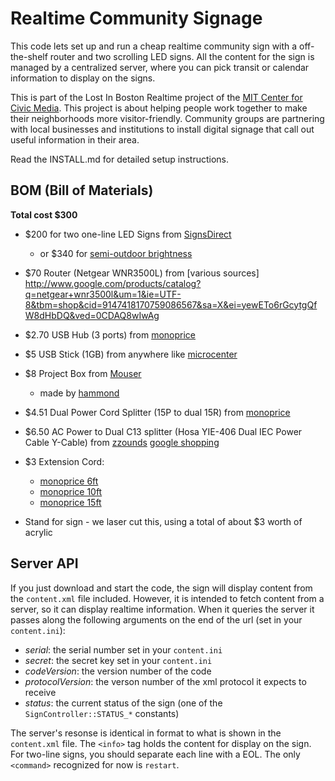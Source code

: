 Realtime Community Signage
==========================

This code lets set up and run a cheap realtime community sign with a off-the-shelf router and two scrolling LED signs.  All the content for the sign is managed by a centralized server, where you can pick transit or calendar information to display on the signs.

This is part of the Lost In Boston Realtime project of the [MIT Center for Civic Media](http://civic.mit.edu).  This project is about helping people work together to make their neighborhoods more visitor-friendly. Community groups are partnering with local businesses and institutions to install digital signage that call out useful information in their area. 

Read the INSTALL.md for detailed setup instructions.

BOM (Bill of Materials)
-----------------------

**Total cost $300**

- $200 for two one-line LED Signs from [SignsDirect](http://www.signsdirect.com/Home/LED-Signs-Programmable/7x80-LED-Indoor-Brightness-Sign-Red)
    - or $340 for [semi-outdoor brightness](http://www.signsdirect.com/Home/LED-Signs-Programmable/Red-Programable-Ultra-Bright-LED-Message-Sign)

- $70 Router (Netgear WNR3500L) from [various sources] <http://www.google.com/products/catalog?q=netgear+wnr3500l&um=1&ie=UTF-8&tbm=shop&cid=9147418170759086567&sa=X&ei=yewETo6rGcytgQfW8dHbDQ&ved=0CDAQ8wIwAg>

- $2.70 USB Hub (3 ports) from [monoprice](http://www.monoprice.com/products/product.asp?c_id=103&cp_id=10307&cs_id=1030702&p_id=6631&seq=1&format=3#specification)

- $5 USB Stick (1GB) from anywhere like [microcenter](http://www.microcenter.com/single_product_results.phtml?product_id=0250132)
 
- $8 Project Box from [Mouser](http://www.mouser.com:80/Search/ProductDetail.aspx?R=1591XXFSBKvirtualkey54600000virtualkey546-1591XXFSBK)
    - made by [hammond](http://www.hammondmfg.com/dwg2XXS.htm)

- $4.51 Dual Power Cord Splitter (15P to dual 15R) from
[monoprice](http://www.monoprice.com/products/product.asp?c_id=102&cp_id=10228&cs_id=1022808&p_id=5308&seq=1&format=1#largeimage)

* $6.50 AC Power to Dual C13 splitter (Hosa YIE-406 Dual IEC Power Cable Y-Cable) from [zzounds](http://www.zzounds.com/item--HOSYIE4)
[google shopping](http://www.google.com/products/catalog?hl=en&client=safari&rls=en&q=1+ft+c13++Y+cable&um=1&ie=UTF-8&cid=862520688626840929&sa=X&ei=3OKuTainA8q9tgfR_t3eAw&ved=0CDUQ8gIwAw#)

* $3 Extension Cord:
   - [monoprice 6ft](http://www.monoprice.com/products/product.asp?c_id=102&cp_id=10228&cs_id=1022802&p_id=5299&seq=1&format=2)
    - [monoprice 10ft ](http://www.monoprice.com/products/product.asp?c_id=102&cp_id=10228&cs_id=1022802&p_id=5300&seq=1&format=2)
    - [monoprice 15ft](http://www.monoprice.com/products/product.asp?c_id=102&cp_id=10228&cs_id=1022802&p_id=5301&seq=1&format=2)

* Stand for sign - we laser cut this, using a total of about $3 worth of acrylic

Server API
----------

If you just download and start the code, the sign will display content from the `content.xml` file included.  However, it is intended to fetch content from a server, so it can display realtime information.  When it queries the server it passes along the following arguments on the end of the url (set in your `content.ini`):

- *serial*: the serial number set in your `content.ini`
- *secret*: the secret key set in your `content.ini`
- *codeVersion*: the version number of the code
- *protocolVersion*: the verson number of the xml protocol it expects to receive
- *status*: the current status of the sign (one of the `SignController::STATUS_*` constants)

The server's resonse is identical in format to what is shown in the `content.xml` file.  The `<info>` tag holds the content for display on the sign.  For two-line signs, you should separate each line with a EOL.  The only `<command>` recognized for now is `restart`.